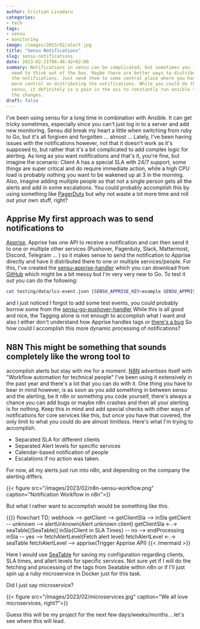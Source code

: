```yaml
---
author: Cristian Livadaru
categories:
- tech
tags:
- sensu
- monitoring
image: /images/2023/02/alert.jpg
title: "Sensu Notifications"
slug: sensu-notifications
date: 2023-02-21T06:48:42+02:00
summary: Notifications in sensu can be complicated, but sometimes you just
  need to think out of the box. Maybe there are better ways to distribute
  the notifications. Just send them to some central place where you have 
  more control on distributing the notifications. While you could do this in 
  sensu, it definitely is a pain in the ass to constantly run ansible to deploy
  the changes.
draft: false
---
```

I've been using sensu for a long time in combination with Ansible. It can get
tricky sometimes, especially since you can't just log in to a server and add
new monitoring. Sensu did break my heart a little when switching from ruby to
Go, but it's all forgiven and forgotten ... almost ... Lately, I've been having
issues with the notifications however, not that it doesn't work as it's
supposed to, but rather that it's a bit complicated to add complex logic for
alerting. As long as you want notifications and that's it, you're fine, but
imagine the scenario: Client A has a special SLA with 24/7 support, some things
are super critical and do require immediate action, while a high CPU load is
probably nothing you want to be wakened up at 3 in the morning. Also, imagine
adding multiple people so that not a single person gets all the alerts and add
in some escalations. You could probably accomplish this by using something like
[PagerDuty](https://pagerduty.com) but why not waste a lot more time and roll
out your own stuff, right? 

## Apprise My first approach was to send notifications to
[Apprise](https://github.com/caronc/apprise), Apprise has one API to receive a
notification and can then send it to one or multiple other services (Pushover,
Pagerduty, Slack, Mattermost, Discord, Telegram ... ) so it makes sense to send
the notification to Apprise directly and have it distributed there to one or
multiple services/people. For this, I've created the
[sensu-apprise-handler](https://github.com/lcx/sensu-apprise-handler) which you
can download from [GitHub](https://github.com/lcx/sensu-apprise-handler) which
might be a bit messy but I'm very very new to Go. To test it out you can do the
following: 

```bash
cat testing/data/lcx-event.json |SENSU_APPRISE_KEY=example SENSU_APPRISE_WEBHOOK_URL=http://notify.foo.com go run main.go -t "cris,high"
```
and I just noticed I forgot to add some test events, you could probably borrow
some from the
[sensu-go-pushover-handler](https://github.com/nixwiz/sensu-go-pushover-handler/tree/main/sample_events)
While this is all good and nice, the Tagging alone is not enough to accomplish
what I want and also I either don't understand how Apprise handles tags or
[there's a bug](https://github.com/caronc/apprise-api/issues/103) So how could
I accomplish this more dynamic processing of notifications? 

## N8N This might be something that sounds completely like the wrong tool to
accomplish alerts but stay with me for a moment. [N8N](https://n8n.io/)
advertises itself with "Workflow automation for technical people" I've been
using it extensively in the past year and there's a lot that you can do with
it. One thing you have to bear in mind however, is as soon as you add something
in between sensu and the alerting, be it n8n or something you code yourself,
there's always a chance you can add bugs or maybe n8n crashes and then all your
alerting is for nothing. Keep this in mind and add special checks with other
ways of notifications for core services like this, but once you have that
covered, the only limit to what you could do are almost limitless. Here's what
I'm trying to accomplish. 
* Separated SLA for different clients
* Separated Alert levels for specific services
* Calendar-based notification of people
* Escalations if no action was taken.

For now, all my alerts just run into n8n, and depending on the company the
alerting differs. 

{{< figure src="/images/2023/02/n8n-sensu-workflow.png" caption="Notification Workflow in n8n">}}

But what I rather want to accomplish would be something like this. 

{{<mermaid align="left">}}
flowchart TD;
  webhook --> getClient --> getClientSla --> inSla
  getClient -- unknown --> alertUnknown(Alert unknown client)
  getClientSla <-.-> seaTable[(SeaTable)]
  inSla{Client in SLA Times} -- no --> endProcessing
  inSla -- yes --> fetchAlertLevel(Fetch alert level)
  fetchAlertLevel <-.-> seaTable
  fetchAlertLevel --> apprise(Trigger Apprise API)
{{< /mermaid >}}

Here I would use [SeaTable](https://seatable.io/en/) for saving my
configuration regarding clients, SLA times, and allert levels for specific
services. Not sure yet if I will do the fetching and processing of the tags
from Seatable within n8n or if I'll just spin up a ruby microservice in Docker
just for this task. 

Did I just say microservice? 

{{< figure src="/images/2023/02/microservices.jpg" caption="We all love microservices, right?">}}

Guess this will be my project for the next few days/weeks/months... let's see
where this will lead.
